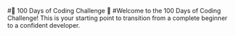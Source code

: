 #🚀 100 Days of Coding Challenge 🚀
#Welcome to the 100 Days of Coding Challenge! This is your starting point to transition from a complete beginner to a confident developer.
